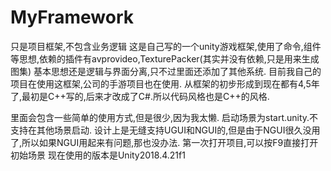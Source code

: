 # MyFramework
只是项目框架,不包含业务逻辑
这是自己写的一个unity游戏框架,使用了命令,组件等思想,依赖的插件有avprovideo,TexturePacker(其实并没有依赖,只是用来生成图集)
基本思想还是逻辑与界面分离,只不过里面还添加了其他系统.
目前我自己的项目在使用这框架,公司的手游项目也在使用.
从框架的初步形成到现在都有4,5年了,最初是C++写的,后来才改成了C#.所以代码风格也是C++的风格.

里面会包含一些简单的使用方式,但是很少,因为我太懒.
启动场景为start.unity.不支持在其他场景启动.
设计上是无缝支持UGUI和NGUI的,但是由于NGUI很久没用了,所以如果NGUI用起来有问题,那也没办法.
第一次打开项目,可以按F9直接打开初始场景
现在使用的版本是Unity2018.4.21f1